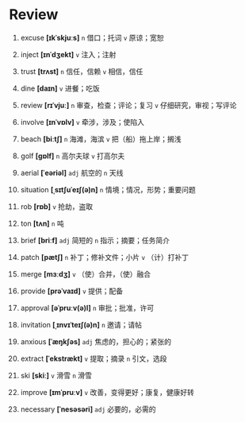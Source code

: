 # Review
1. excuse **[ɪkˈskjuːs]** `n` 借口；托词 `v` 原谅；宽恕

2. inject **[ɪnˈdʒekt]** `v` 注入；注射

3. trust **[trʌst]** `n` 信任，信赖 `v` 相信，信任

4. dine **[daɪn]** `v` 进餐；吃饭

5. review **[rɪˈvjuː]** `n` 审查，检查；评论；复习 `v` 仔细研究，审视；写评论

6. involve **[ɪnˈvɒlv]** `v` 牵涉，涉及；使陷入

7. beach **[biːtʃ]** `n` 海滩，海滨 `v` 把（船）拖上岸；搁浅

8. golf **[ɡɒlf]** `n` 高尔夫球 `v` 打高尔夫

9. aerial **[ˈeəriəl]** `adj` 航空的 `n` 天线

10. situation **[ˌsɪtʃuˈeɪʃ(ə)n]** `n` 情境；情况，形势；重要问题

11. rob **[rɒb]** `v` 抢劫，盗取

12. ton **[tʌn]** `n` 吨

13. brief **[briːf]** `adj` 简短的 `n` 指示；摘要；任务简介

14. patch **[pætʃ]** `n` 补丁；修补文件；小片 `v` （计）打补丁

15. merge **[mɜːdʒ]** `v` （使）合并，（使）融合

16. provide **[prəˈvaɪd]** `v` 提供；配备

17. approval **[əˈpruːv(ə)l]** `n` 审批；批准，许可

18. invitation **[ˌɪnvɪˈteɪʃ(ə)n]** `n` 邀请；请帖

19. anxious **[ˈæŋkʃəs]** `adj` 焦虑的，担心的；紧张的

20. extract **[ˈekstrækt]** `v` 提取；摘录 `n` 引文，选段

21. ski **[skiː]** `v` 滑雪 `n` 滑雪

22. improve **[ɪmˈpruːv]** `v` 改善，变得更好；康复，健康好转

23. necessary **[ˈnesəsəri]** `adj` 必要的，必需的

